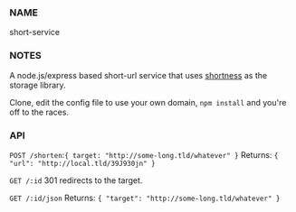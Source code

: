 ### NAME
short-service

### NOTES

A node.js/express based short-url service that uses 
[shortness](https://github.com/techosaurus/shortness) as the storage library.


Clone, edit the config file to use your own domain, `npm install` and you're off to the races.


### API

`POST /shorten`:`{ target: "http://some-long.tld/whatever" }`
Returns: `{ "url": "http://local.tld/39J930jn" }`

`GET /:id`
301 redirects to the target.

`GET /:id/json`
Returns: `{ "target": "http://some-long.tld/whatever" }`


